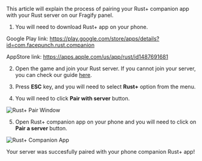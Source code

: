 This article will explain the process of pairing your Rust+ companion app with your Rust server on our Fragify panel.

1. You will need to download Rust+ app on your phone. 

Google Play link: https://play.google.com/store/apps/details?id=com.facepunch.rust.companion

AppStore link: https://apps.apple.com/us/app/rust/id1487691681

2. Open the game and join your Rust server. If you cannot join your server, you can check our guide [here](How_to_connect_to_your_server.md).

3. Press **ESC** key, and you will need to select **Rust+** option from the menu. 

4. You will need to click **Pair with server** button.

![Rust+ Pair Window](../images/rust%2B-server.png)

5. Open Rust+ companion app on your phone and you will need to click on **Pair a server** button.

![Rust+ Companion App](../images/rust%2B-companion.png)

Your server was succesfully paired with your phone companion Rust+ app!